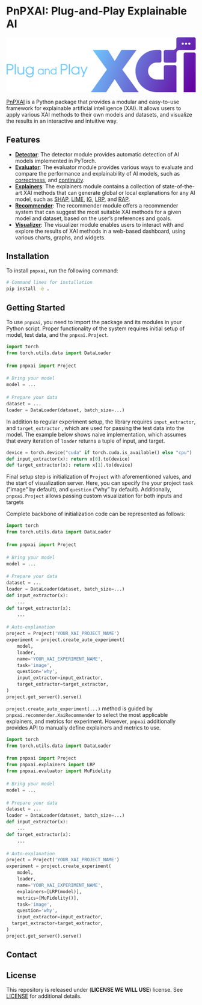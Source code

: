 # PnPXAI: Plug-and-Play Explainable AI

<div align='center'>
    <img src="assets/pnpxai_logo_horizontal.png">
</div>

[PnPXAI](https://openxaiproject.github.io/pnpxai/) is a Python package that provides a modular and easy-to-use framework for explainable artificial intelligence (XAI). It allows users to apply various XAI methods to their own models and datasets, and visualize the results in an interactive and intuitive way.

## Features

- [**Detector**](pnpxai/detector): The detector module provides automatic detection of AI models implemented in PyTorch.
- [**Evaluator**](pnpxai/evaluator): The evaluator module provides various ways to evaluate and compare the performance and explainability of AI models, such as [correctness](pnpxai/evaluator/infidelity.py), and [continuity](pnpxai/evaluator/sensitivity.py).
- [**Explainers**](pnpxai/explainers): The explainers module contains a collection of state-of-the-art XAI methods that can generate global or local explanations for any AI model, such as [SHAP](pnpxai/explainers/kernel_shap), [LIME](pnpxai/explainers/lime), [IG](pnpxai/explainers/integrated_gradients), [LRP](pnpxai/explainers/lrp), and [RAP](pnpxai/explainers/rap).
- [**Recommender**](pnpxai/recommender): The recommender module offers a recommender system that can suggest the most suitable XAI methods for a given model and dataset, based on the user’s preferences and goals.
- [**Visualizer**](pnpxai/visualizer): The visualizer module enables users to interact with and explore the results of XAI methods in a web-based dashboard, using various charts, graphs, and widgets.

## Installation

To install `pnpxai`, run the following command:

```bash
# Command lines for installation
pip install -e .
```

## Getting Started

To use `pnpxai`, you need to import the package and its modules in your Python script. Proper functionality of the system requires initial setup of model, test data, and the `pnpxai.Project`.

```python
import torch
from torch.utils.data import DataLoader

from pnpxai import Project

# Bring your model
model = ...

# Prepare your data
dataset = ...
loader = DataLoader(dataset, batch_size=...)
```

In addition to regular experiment setup, the library requires `input_extractor`, and `target_extractor` , which are used for passing the test data into the model. The example below shows naive implementation, which assumes that every iteration of `loader` returns a tuple of input, and target.

```python
device = torch.device("cuda" if torch.cuda.is_available() else "cpu")
def input_extractor(x): return x[0].to(device)
def target_extractor(x): return x[1].to(device)
```

Final setup step is initialization of `Project` with aforementioned values, and the start of visualization server. Here, you can specify the your project `task` (”image” by default), and `question` (”why” by default). Additionally, `pnpxai.Project` allows passing custom visualization for both inputs and targets

Complete backbone of initialization code can be represented as follows:

```python
import torch
from torch.utils.data import DataLoader

from pnpxai import Project

# Bring your model
model = ...

# Prepare your data
dataset = ...
loader = DataLoader(dataset, batch_size=...)
def input_extractor(x):
	...
def target_extractor(x):
	...

# Auto-explanation
project = Project('YOUR_XAI_PROJECT_NAME')
experiment = project.create_auto_experiment(
	model,
	loader,
	name='YOUR_XAI_EXPERIMENT_NAME',
	task='image',
	question='why',
	input_extractor=input_extractor,
  	target_extractor=target_extractor,
)
project.get_server().serve()
```

`project.create_auto_experiment(...)` method is guided by `pnpxai.recommender.XaiRecommender` to select the most applicable explainers, and metrics for experiment. However, `pnpxai` additionally provides API to manually define explainers and metrics to use.

```python
import torch
from torch.utils.data import DataLoader

from pnpxai import Project
from pnpxai.explainers import LRP
from pnpxai.evaluator import MuFidelity

# Bring your model
model = ...

# Prepare your data
dataset = ...
loader = DataLoader(dataset, batch_size=...)
def input_extractor(x):
	...
def target_extractor(x):
	...

# Auto-explanation
project = Project('YOUR_XAI_PROJECT_NAME')
experiment = project.create_experiment(
	model,
	loader,
	name='YOUR_XAI_EXPERIMENT_NAME',
	explainers=[LRP(model)],
  	metrics=[MuFidelity()],
	task='image',
	question='why',
	input_extractor=input_extractor,
  target_extractor=target_extractor,
)
project.get_server().serve()
```


## Contact

## License

This repository is released under (**LICENSE WE WILL USE**) license. See [LICENSE](LICENSE) for additional details.
